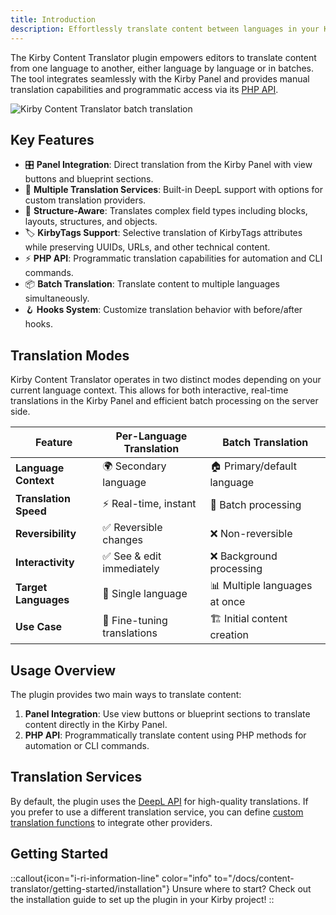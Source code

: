 ```yaml
---
title: Introduction
description: Effortlessly translate content between languages in your Kirby project.
---
```


The Kirby Content Translator plugin empowers editors to translate content from one language to another, either language by language or in batches. The tool integrates seamlessly with the Kirby Panel and provides manual translation capabilities and programmatic access via its [PHP API](/docs/content-translator/advanced/php-api).

![Kirby Content Translator batch translation](/img/kirby-content-translator-batch-translation.png)

## Key Features

- 🎛️ **Panel Integration**: Direct translation from the Kirby Panel with view buttons and blueprint sections.
- 🔌 **Multiple Translation Services**: Built-in DeepL support with options for custom translation providers.
- 🧩 **Structure-Aware**: Translates complex field types including blocks, layouts, structures, and objects.
- 🏷️ **KirbyTags Support**: Selective translation of KirbyTags attributes while preserving UUIDs, URLs, and other technical content.
- ⚡ **PHP API**: Programmatic translation capabilities for automation and CLI commands.
- 📦 **Batch Translation**: Translate content to multiple languages simultaneously.
- 🪝 **Hooks System**: Customize translation behavior with before/after hooks.

## Translation Modes

Kirby Content Translator operates in two distinct modes depending on your current language context. This allows for both interactive, real-time translations in the Kirby Panel and efficient batch processing on the server side.

| Feature               | Per-Language Translation    | Batch Translation             |
| --------------------- | --------------------------- | ----------------------------- |
| **Language Context**  | 🌍 Secondary language       | 🏠 Primary/default language   |
| **Translation Speed** | ⚡ Real-time, instant       | 🚀 Batch processing           |
| **Reversibility**     | ✅ Reversible changes       | ❌ Non-reversible             |
| **Interactivity**     | ✅ See & edit immediately   | ❌ Background processing      |
| **Target Languages**  | 🎯 Single language          | 📊 Multiple languages at once |
| **Use Case**          | 🔧 Fine-tuning translations | 🏗️ Initial content creation   |

## Usage Overview

The plugin provides two main ways to translate content:

1. **Panel Integration**: Use view buttons or blueprint sections to translate content directly in the Kirby Panel.
2. **PHP API**: Programmatically translate content using PHP methods for automation or CLI commands.

## Translation Services

By default, the plugin uses the [DeepL API](https://www.deepl.com) for high-quality translations. If you prefer to use a different translation service, you can define [custom translation functions](/docs/content-translator/configuration/translator-function) to integrate other providers.

## Getting Started

::callout{icon="i-ri-information-line" color="info" to="/docs/content-translator/getting-started/installation"}
Unsure where to start? Check out the installation guide to set up the plugin in your Kirby project!
::
